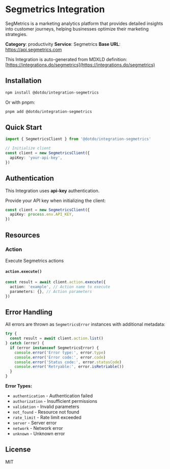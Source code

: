 # Segmetrics Integration

SegMetrics is a marketing analytics platform that provides detailed insights into customer journeys, helping businesses optimize their marketing strategies.

**Category**: productivity
**Service**: Segmetrics
**Base URL**: https://api.segmetrics.com

This Integration is auto-generated from MDXLD definition: [https://integrations.do/segmetrics](https://integrations.do/segmetrics)

## Installation

```bash
npm install @dotdo/integration-segmetrics
```

Or with pnpm:

```bash
pnpm add @dotdo/integration-segmetrics
```

## Quick Start

```typescript
import { SegmetricsClient } from '@dotdo/integration-segmetrics'

// Initialize client
const client = new SegmetricsClient({
  apiKey: 'your-api-key',
})
```

## Authentication

This Integration uses **api-key** authentication.

Provide your API key when initializing the client:

```typescript
const client = new SegmetricsClient({
  apiKey: process.env.API_KEY,
})
```

## Resources

### Action

Execute Segmetrics actions

#### `action.execute()`

```typescript
const result = await client.action.execute({
  action: 'example', // Action name to execute
  parameters: {}, // Action parameters
})
```

## Error Handling

All errors are thrown as `SegmetricsError` instances with additional metadata:

```typescript
try {
  const result = await client.action.list()
} catch (error) {
  if (error instanceof SegmetricsError) {
    console.error('Error type:', error.type)
    console.error('Error code:', error.code)
    console.error('Status code:', error.statusCode)
    console.error('Retryable:', error.isRetriable())
  }
}
```

**Error Types:**

- `authentication` - Authentication failed
- `authorization` - Insufficient permissions
- `validation` - Invalid parameters
- `not_found` - Resource not found
- `rate_limit` - Rate limit exceeded
- `server` - Server error
- `network` - Network error
- `unknown` - Unknown error

## License

MIT
